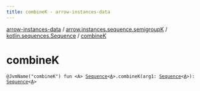 ```yaml
---
title: combineK - arrow-instances-data
---
```


[arrow-instances-data](../../index.html) / [arrow.instances.sequence.semigroupK](../index.html) / [kotlin.sequences.Sequence](index.html) / [combineK](./combine-k.html)

# combineK

`@JvmName("combineK") fun <A> `[`Sequence`](https://kotlinlang.org/api/latest/jvm/stdlib/kotlin.sequences/-sequence/index.html)`<`[`A`](combine-k.html#A)`>.combineK(arg1: `[`Sequence`](https://kotlinlang.org/api/latest/jvm/stdlib/kotlin.sequences/-sequence/index.html)`<`[`A`](combine-k.html#A)`>): `[`Sequence`](https://kotlinlang.org/api/latest/jvm/stdlib/kotlin.sequences/-sequence/index.html)`<`[`A`](combine-k.html#A)`>`
